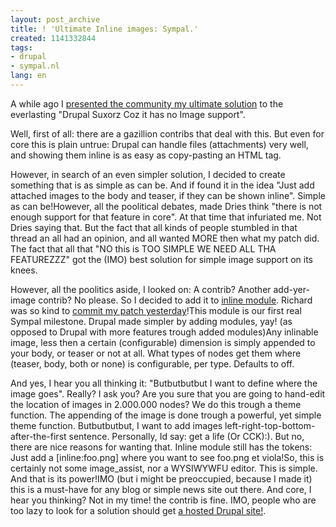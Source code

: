 ```yaml
---
layout: post_archive
title: ! 'Ultimate Inline images: Sympal.'
created: 1141332844
tags:
- drupal
- sympal.nl
lang: en
---
```

A while ago I [presented the community my ultimate solution](http://drupal.org/node/26288) to the everlasting "Drupal Suxorz Coz it has no Image support".

Well, first of all: there are a gazillion contribs that deal with this. But even for core this is plain untrue: Drupal can handle files (attachments) very well, and showing them inline is as easy as copy-pasting an HTML tag.

However, in search of an even simpler solution, I decided to create something that is as simple as can be. And if found it in the idea "Just add attached images to the body and teaser, if they can be shown inline". Simple as can be!However, all the poolitical debates, made Dries think "there is not enough support for that feature in core". At that time that infuriated me. Not Dries saying that. But the fact that all kinds of people stumbled in that thread an all had an opinion, and all wanted MORE then what my patch did. The fact that all that "NO this is TOO SIMPLE WE NEED ALL THA FEATUREZZZ" got the (IMO) best solution for simple image support on its knees.

However, all the poolitics aside, I looked on: A contrib? Another add-yer-image contrib? No please. So I decided to add it to [inline module](http://drupal.org/project/inline). Richard was so kind to [commit my patch yesterday](http://drupal.org/cvs?commit=26873)!This module is our first real Sympal milestone. Drupal made simpler by adding modules, yay! (as opposed to Drupal with more  features trough added modules)Any inlinable image, less then a certain (configurable) dimension is simply appended to your body, or teaser or not at all. What types of nodes get them where (teaser, body, both or none) is configurable, per type. Defaults to off.

And yes, I hear you all thinking it: "Butbutbutbut I want to define where the image goes". Really? I ask you? Are you sure that you are going to hand-edit the location of images in 2.000.000 nodes? We do this trough a theme function. The appending of the image is done trough a powerful, yet simple theme function. Butbutbutbut, I want to add images left-right-top-bottom-after-the-first sentence. Personally, Id say: get a life (Or CCK):). But no, there are nice reasons for wanting that. Inline module still has the tokens: Just add a [inline:foo.png] where you want to see foo.png et viola!So, this is certainly not some image_assist, nor a WYSIWYWFU editor. This is simple. And that is its power!IMO (but i might be preoccupied, because I made it) this is a must-have for any blog or simple news site out there. And core, I hear you thinking? Not in my time! the contrib is fine. IMO, people who are too lazy to look for a solution should get [a hosted Drupal site!](http://sympal.nl).

